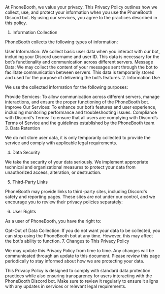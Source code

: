 At PhoneBooth, we value your privacy. This Privacy Policy outlines how we collect, use, and protect your information when you use the PhoneBooth Discord bot. By using our services, you agree to the practices described in this policy.

1. Information Collection

PhoneBooth collects the following types of information:

User Information: We collect basic user data when you interact with our bot, including your Discord username and user ID. This data is necessary for the bot’s functionality and communication across different servers.
Message Data: We may collect the content of your messages sent through the bot to facilitate communication between servers. This data is temporarily stored and used for the purpose of delivering the bot’s features.
2. Information Use

We use the collected information for the following purposes:

Provide Services: To allow communication across different servers, manage interactions, and ensure the proper functioning of the PhoneBooth bot.
Improve Our Services: To enhance our bot’s features and user experience, including monitoring performance and troubleshooting issues.
Compliance with Discord's Terms: To ensure that all users are complying with Discord’s Terms of Service and the guidelines established by the PhoneBooth team.
3. Data Retention

We do not store user data, it is only temporarily collected to provide the service and comply with applicable legal requirements.

4. Data Security

We take the security of your data seriously. We implement appropriate technical and organizational measures to protect your data from unauthorized access, alteration, or destruction.

5. Third-Party Links

PhoneBooth may provide links to third-party sites, including Discord's safety and reporting pages. These sites are not under our control, and we encourage you to review their privacy policies separately:

6. User Rights

As a user of PhoneBooth, you have the right to:

Opt-Out of Data Collection: If you do not want your data to be collected, you can stop using the PhoneBooth bot at any time. However, this may affect the bot's ability to function.
7. Changes to This Privacy Policy

We may update this Privacy Policy from time to time. Any changes will be communicated through an update to this document. Please review this page periodically to stay informed about how we are protecting your data.

This Privacy Policy is designed to comply with standard data protection practices while also ensuring transparency for users interacting with the PhoneBooth Discord bot. Make sure to review it regularly to ensure it aligns with any updates in services or relevant legal requirements.
